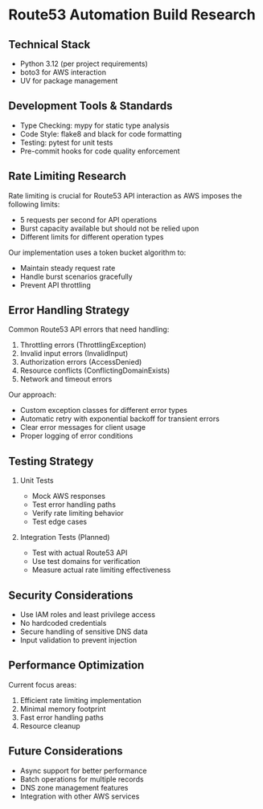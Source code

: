 # Route53 Automation Build Research

## Technical Stack
- Python 3.12 (per project requirements)
- boto3 for AWS interaction
- UV for package management

## Development Tools & Standards
- Type Checking: mypy for static type analysis
- Code Style: flake8 and black for code formatting
- Testing: pytest for unit tests
- Pre-commit hooks for code quality enforcement

## Rate Limiting Research
Rate limiting is crucial for Route53 API interaction as AWS imposes the following limits:
- 5 requests per second for API operations
- Burst capacity available but should not be relied upon
- Different limits for different operation types

Our implementation uses a token bucket algorithm to:
- Maintain steady request rate
- Handle burst scenarios gracefully
- Prevent API throttling

## Error Handling Strategy
Common Route53 API errors that need handling:
1. Throttling errors (ThrottlingException)
2. Invalid input errors (InvalidInput)
3. Authorization errors (AccessDenied)
4. Resource conflicts (ConflictingDomainExists)
5. Network and timeout errors

Our approach:
- Custom exception classes for different error types
- Automatic retry with exponential backoff for transient errors
- Clear error messages for client usage
- Proper logging of error conditions

## Testing Strategy
1. Unit Tests
   - Mock AWS responses
   - Test error handling paths
   - Verify rate limiting behavior
   - Test edge cases

2. Integration Tests (Planned)
   - Test with actual Route53 API
   - Use test domains for verification
   - Measure actual rate limiting effectiveness

## Security Considerations
- Use IAM roles and least privilege access
- No hardcoded credentials
- Secure handling of sensitive DNS data
- Input validation to prevent injection

## Performance Optimization
Current focus areas:
1. Efficient rate limiting implementation
2. Minimal memory footprint
3. Fast error handling paths
4. Resource cleanup

## Future Considerations
- Async support for better performance
- Batch operations for multiple records
- DNS zone management features
- Integration with other AWS services
